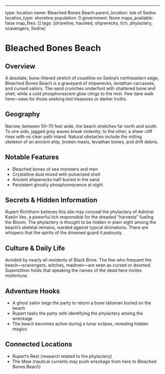---
type: location
name: Bleached Bones Beach
parent_location: Isle of Sedna
location_type: shoreline
population: 0
government: None
maps_available: false
map_files: []
tags: [shoreline, haunted, shipwrecks, lich, phylactery, scavengers, Sedna]

# Bleached Bones Beach

## Overview
A desolate, bone-littered stretch of coastline on Sedna’s northeastern edge, Bleached Bones Beach is a graveyard of shipwrecks, leviathan carcasses, and cursed sailors. The sand crunches underfoot with shattered bone and shell, while a cold phosphorescent glow clings to the mist. Few dare walk here—save for those seeking lost treasures or darker truths.

## Geography
Narrow, between 50–70 feet wide, the beach stretches far north and south. To one side, jagged grey waves break violently; to the other, a sheer cliff rises with no clear path inland. Natural obstacles include the rotting skeleton of an ancient ship, broken masts, leviathan bones, and drift debris.

## Notable Features
- Bleached bones of sea monsters and men
- Crystalline dust mixed with pulverized shell
- Ancient shipwrecks half-buried in the sand
- Persistent ghostly phosphorescence at night

## Secrets & Hidden Information
Rupert Richthorn believes this site may conceal the phylactery of Admiral Kaelin Vex, a powerful lich responsible for the dreaded “harvests” fueling the Bloom. The phylactery is thought to be hidden in plain sight among the beach’s skeletal remains, warded against typical divinations. There are whispers that the spirits of the drowned guard it jealously.

## Culture & Daily Life
Avoided by nearly all residents of Black Brine. The few who frequent the beach—scavengers, witches, madmen—are seen as cursed or doomed. Superstition holds that speaking the names of the dead here invites misfortune.

## Adventure Hooks
- A ghost sailor begs the party to return a bone talisman buried on the beach
- Rupert tasks the party with identifying the phylactery among the wreckage
- The beach becomes active during a lunar eclipse, revealing hidden magics

## Connected Locations
- Rupert’s Rest (research related to the phylactery)
- The Maw (nautical currents may push wreckage from here to Bleached Bones Beach)
